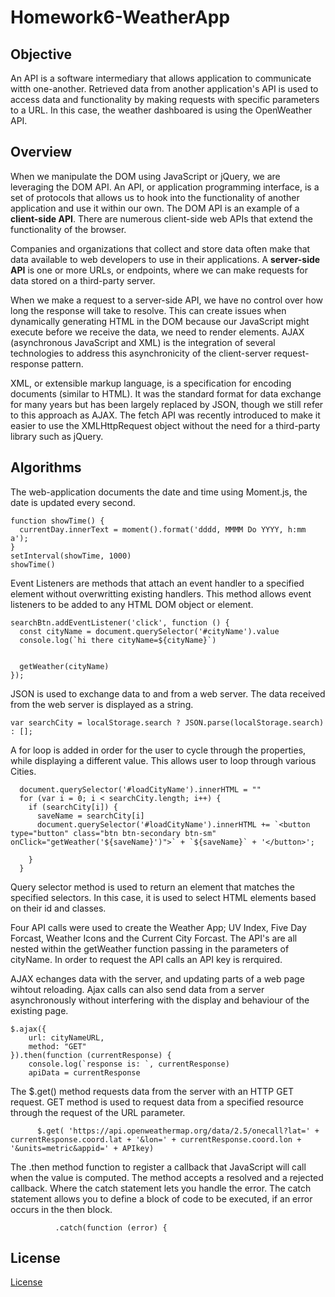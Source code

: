 # Homework6-WeatherApp

## Objective
An API is a software intermediary that allows application to communicate witth one-another. Retrieved data from another application's API is used to access data and functionality by making requests with specific parameters to a URL. In this case, the weather dashboared is using the OpenWeather API.

## Overview
When we manipulate the DOM using JavaScript or jQuery, we are leveraging the DOM API. An API, or application programming interface, is a set of protocols that allows us to hook into the functionality of another application and use it within our own. The DOM API is an example of a **client-side API**. There are numerous client-side web APIs that extend the functionality of the browser.

Companies and organizations that collect and store data often make that data available to web developers to use in their applications. A **server-side API** is one or more URLs, or endpoints, where we can make requests for data stored on a third-party server.

When we make a request to a server-side API, we have no control over how long the response will take to resolve. This can create issues when dynamically generating HTML in the DOM because our JavaScript might execute before we receive the data, we need to render elements. AJAX (asynchronous JavaScript and XML) is the integration of several technologies to address this asynchronicity of the client-server request-response pattern. 

XML, or extensible markup language, is a specification for encoding documents (similar to HTML). It was the standard format for data exchange for many years but has been largely replaced by JSON, though we still refer to this approach as AJAX. The fetch API was recently introduced to make it easier to use the XMLHttpRequest object without the need for a third-party library such as jQuery.

## Algorithms
The web-application documents the date and time using Moment.js, the date is updated every second.
```
function showTime() {
  currentDay.innerText = moment().format('dddd, MMMM Do YYYY, h:mm a');
}
setInterval(showTime, 1000)
showTime()
```

Event Listeners are methods that attach an event handler to a specified element without overwritting existing handlers. This method allows event listeners to be added to any HTML DOM object or element.
```
searchBtn.addEventListener('click', function () {
  const cityName = document.querySelector('#cityName').value
  console.log(`hi there cityName=${cityName}`)


  getWeather(cityName)
});
```

JSON is used to exchange data to and from a web server. The data received from the web server is displayed as a string.
```
var searchCity = localStorage.search ? JSON.parse(localStorage.search) : [];
```

A for loop is added in order for the user to cycle through the properties, while displaying a different value. This allows user to loop through  various Cities.
```
  document.querySelector('#loadCityName').innerHTML = ""
  for (var i = 0; i < searchCity.length; i++) {
    if (searchCity[i]) {
      saveName = searchCity[i]
      document.querySelector('#loadCityName').innerHTML += `<button type="button" class="btn btn-secondary btn-sm" onClick="getWeather('${saveName}')">` + `${saveName}` + '</button>';

    }
  }
```

Query selector method is used to return an element that matches the specified selectors. In this case, it is used to select HTML elements based on their id and classes.

Four API calls were used to create the Weather App; UV Index, Five Day Forcast, Weather Icons and the Current City Forcast. The API's are all nested within the getWeather function passing in the parameters of cityName. In order to request the API calls an API key is rerquired.

AJAX echanges data with the server, and updating parts of a web page wihtout reloading. Ajax calls can also send data from a server asynchronously without interfering with the display and behaviour of the existing page.
```
$.ajax({
    url: cityNameURL,
    method: "GET"
}).then(function (currentResponse) {
    console.log(`response is: `, currentResponse)
    apiData = currentResponse
```
The $.get() method requests data from the server with an HTTP GET request.
GET method is used to request data from a specified resource through the request of the URL parameter.
```
      $.get( 'https://api.openweathermap.org/data/2.5/onecall?lat=' + currentResponse.coord.lat + '&lon=' + currentResponse.coord.lon + '&units=metric&appid=' + APIkey)
```

The .then method function to register a callback that JavaScript will call when the value is computed. The method accepts a resolved and a rejected callback. Where the catch statement lets you handle the error. The catch statement allows you to define a block of code to be executed, if an error occurs in the then block.
```
          .catch(function (error) {
```
  ## License
  [License](https://choosealicense.com/licenses/mit)